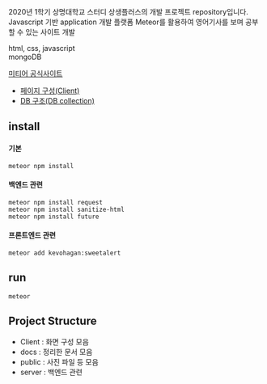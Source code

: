 2020년 1학기 상명대학교 스터디 상생플러스의 개발 프로젝트 repository입니다.   
Javascript 기반 application 개발 플랫폼 Meteor를 활용하여 영어기사를 보며 공부할 수 있는 사이트 개발


html, css, javascript   
mongoDB

[미티어 공식사이트](https://www.meteor.com/)


* [페이지 구성(Client)](/docs/client_structure.md)
* [DB 구조(DB collection)](/docs/DB_collection.md)

## install
#### 기본
```
meteor npm install
```
#### 백엔드 관련
```
meteor npm install request
meteor npm install sanitize-html
meteor npm install future
```
#### 프론트엔드 관련
```
meteor add kevohagan:sweetalert
```
## run
```
meteor
```

## Project Structure
* Client : 화면 구성 모음
* docs : 정리한 문서 모음
* public : 사진 파일 등 모음
* server : 백엔드 관련
